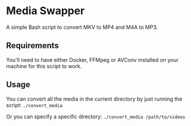 # Media Swapper

A simple Bash script to convert MKV to MP4 and M4A to MP3.

## Requirements

You'll need to have either Docker, FFMpeg or AVConv installed on your machine for this script to work.

## Usage

You can convert all the media in the current directory by just running the script: `./convert_media`

Or you can specify a specific directory: `./convert_media /path/to/videos`
